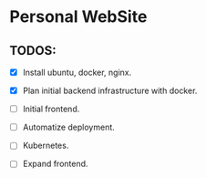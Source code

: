 # Personal WebSite

## TODOS:
- [x] Install ubuntu, docker, nginx.
- [x] Plan initial backend infrastructure with docker. 
- [ ] Initial frontend.
- [ ] Automatize deployment.
- [ ] Kubernetes.
- [ ] Expand frontend.

